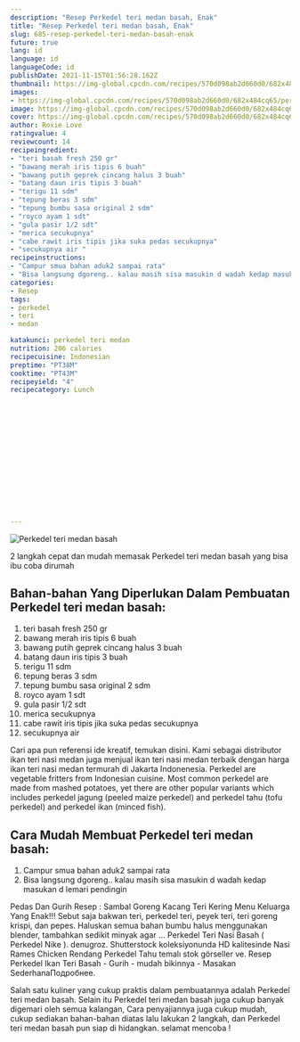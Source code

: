 ```yaml
---
description: "Resep Perkedel teri medan basah, Enak"
title: "Resep Perkedel teri medan basah, Enak"
slug: 685-resep-perkedel-teri-medan-basah-enak
future: true
lang: id
language: id
languageCode: id
publishDate: 2021-11-15T01:56:28.162Z 
thumbnail: https://img-global.cpcdn.com/recipes/570d098ab2d660d0/682x484cq65/perkedel-teri-medan-basah-foto-resep-utama.webp
images:
- https://img-global.cpcdn.com/recipes/570d098ab2d660d0/682x484cq65/perkedel-teri-medan-basah-foto-resep-utama.webp
image: https://img-global.cpcdn.com/recipes/570d098ab2d660d0/682x484cq65/perkedel-teri-medan-basah-foto-resep-utama.webp
cover: https://img-global.cpcdn.com/recipes/570d098ab2d660d0/682x484cq65/perkedel-teri-medan-basah-foto-resep-utama.webp
author: Roxie Love
ratingvalue: 4
reviewcount: 14
recipeingredient:
- "teri basah fresh 250 gr"
- "bawang merah iris tipis 6 buah"
- "bawang putih geprek cincang halus 3 buah"
- "batang daun iris tipis 3 buah"
- "terigu 11 sdm"
- "tepung beras 3 sdm"
- "tepung bumbu sasa original 2 sdm"
- "royco ayam 1 sdt"
- "gula pasir 1/2 sdt"
- "merica secukupnya"
- "cabe rawit iris tipis jika suka pedas secukupnya"
- "secukupnya air "
recipeinstructions:
- "Campur smua bahan aduk2 sampai rata"
- "Bisa langsung dgoreng.. kalau masih sisa masukin d wadah kedap masukan d lemari pendingin"
categories:
- Resep
tags:
- perkedel
- teri
- medan

katakunci: perkedel teri medan 
nutrition: 206 calories
recipecuisine: Indonesian
preptime: "PT38M"
cooktime: "PT43M"
recipeyield: "4"
recipecategory: Lunch


     
    
    
    
    
    
    
    
    
    
    
      
    
---
```



![Perkedel teri medan basah](https://img-global.cpcdn.com/recipes/570d098ab2d660d0/682x484cq65/perkedel-teri-medan-basah-foto-resep-utama.webp)

2 langkah cepat dan mudah memasak  Perkedel teri medan basah yang bisa ibu coba dirumah

<!--inarticleads1-->

## Bahan-bahan Yang Diperlukan Dalam Pembuatan Perkedel teri medan basah:

1. teri basah fresh 250 gr
1. bawang merah iris tipis 6 buah
1. bawang putih geprek cincang halus 3 buah
1. batang daun iris tipis 3 buah
1. terigu 11 sdm
1. tepung beras 3 sdm
1. tepung bumbu sasa original 2 sdm
1. royco ayam 1 sdt
1. gula pasir 1/2 sdt
1. merica secukupnya
1. cabe rawit iris tipis jika suka pedas secukupnya
1. secukupnya air 

Cari apa pun referensi ide kreatif, temukan disini. Kami sebagai distributor ikan teri nasi medan juga menjual ikan teri nasi medan terbaik dengan harga ikan teri nasi medan termurah di Jakarta Indonenesia. Perkedel are vegetable fritters from Indonesian cuisine. Most common perkedel are made from mashed potatoes, yet there are other popular variants which includes perkedel jagung (peeled maize perkedel) and perkedel tahu (tofu perkedel) and perkedel ikan (minced fish). 

<!--inarticleads2-->

## Cara Mudah Membuat Perkedel teri medan basah:

1. Campur smua bahan aduk2 sampai rata
1. Bisa langsung dgoreng.. kalau masih sisa masukin d wadah kedap masukan d lemari pendingin


Pedas Dan Gurih Resep : Sambal Goreng Kacang Teri Kering Menu Keluarga Yang Enak!!! Sebut saja bakwan teri, perkedel teri, peyek teri, teri goreng krispi, dan pepes. Haluskan semua bahan bumbu halus menggunakan blender, tambahkan sedikit minyak agar … Perkedel Teri Nasi Basah ( Perkedel Nike ). denugroz. Shutterstock koleksiyonunda HD kalitesinde Nasi Rames Chicken Rendang Perkedel Tahu temalı stok görseller ve. Resep Perkedel Ikan Teri Basah - Gurih - mudah bikinnya - Masakan SederhanaПодробнее. 

Salah satu kuliner yang cukup praktis dalam pembuatannya adalah  Perkedel teri medan basah. Selain itu  Perkedel teri medan basah  juga cukup banyak digemari oleh semua kalangan, Cara penyajiannya juga cukup mudah, cukup sediakan bahan-bahan diatas lalu lakukan 2 langkah, dan  Perkedel teri medan basah  pun siap di hidangkan. selamat mencoba !
